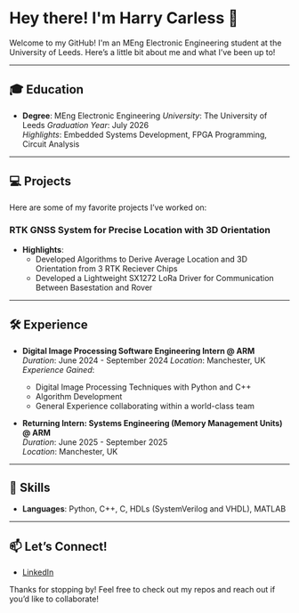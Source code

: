 # Hey there! I'm Harry Carless 👋

Welcome to my GitHub! I'm an MEng Electronic Engineering student at the University of Leeds. Here’s a little bit about me and what I’ve been up to!

---

## 🎓 Education
- **Degree**: MEng Electronic Engineering
  *University*: The University of Leeds
  *Graduation Year*: July 2026  
  *Highlights*: Embedded Systems Development, FPGA Programming, Circuit Analysis
  
---

## 💻 Projects
Here are some of my favorite projects I’ve worked on:

### RTK GNSS System for Precise Location with 3D Orientation 
- **Highlights**:
  - Developed Algorithms to Derive Average Location and 3D Orientation from 3 RTK Reciever Chips
  - Developed a Lightweight SX1272 LoRa Driver for Communication Between Basestation and Rover

---

## 🛠️ Experience
- **Digital Image Processing Software Engineering Intern @ ARM**  
  *Duration*: June 2024 - September 2024 
  *Location*: Manchester, UK
  *Experience Gained*:  
   - Digital Image Processing Techniques with Python and  C++
   - Algorithm Development
   - General Experience collaborating within a world-class team

- **Returning Intern: Systems Engineering (Memory Management Units) @ ARM**  
  *Duration*: June 2025 - September 2025  
  *Location*: Manchester, UK

---

## 🌟 Skills
- **Languages**: Python, C++, C, HDLs (SystemVerilog and VHDL), MATLAB  

---

## 📫 Let’s Connect!
- [LinkedIn](https://linkedin.com/in/yourprofile)  

Thanks for stopping by! Feel free to check out my repos and reach out if you’d like to collaborate!
